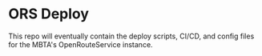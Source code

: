 # ORS Deploy

This repo will eventually contain the deploy scripts, CI/CD, and
config files for the MBTA's OpenRouteService instance.
